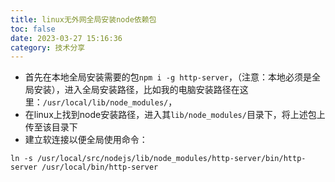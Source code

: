 ```yaml
---
title: linux无外网全局安装node依赖包
toc: false
date: 2023-03-27 15:16:36
category: 技术分享
---
```

- 首先在本地全局安装需要的包`npm i -g http-server`，（注意：本地必须是全局安装），进入全局安装路径，比如我的电脑安装路径在这里：`/usr/local/lib/node_modules/`，
- 在linux上找到node安装路径，进入其`lib/node_modules/`目录下，将上述包上传至该目录下
- 建立软连接以便全局使用命令：
```
ln -s /usr/local/src/nodejs/lib/node_modules/http-server/bin/http-server /usr/local/bin/http-server
```